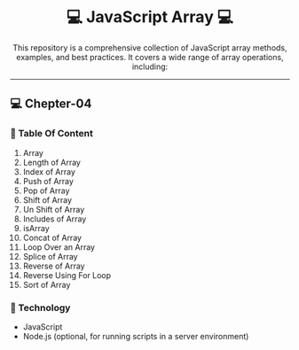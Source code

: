 <h1 align="center" style="font-weight: bold;">💻 JavaScript Array 💻</h1>


<p align="center">This repository is a comprehensive collection of JavaScript array methods, examples, and best practices. It covers a wide range of array operations, including:</p>
<hr>

 <p align="center" style="font-weight: bold;"> <h2>💻 Chepter-04 </h3> </p> 

 
 <p align="center">
<h3>📱 Table Of Content</h3>
</p> 

<ol>
    <li>Array</li>
    <li>Length of Array</li>
    <li>Index of Array</li>
    <li>Push of Array</li>
    <li>Pop of Array</li>
    <li>Shift of Array</li>
    <li>Un Shift of Array</li>
    <li>Includes of Array</li>
    <li>isArray</li>
    <li>Concat of Array</li>
    <li>Loop Over an Array</li>
    <li>Splice of Array</li>
    <li>Reverse of Array</li>
    <li>Reverse Using For Loop</li>
    <li>Sort of Array</li>
</ol>


<h3>📱 Technology</h3>
<ul>
    <li>JavaScript</li>
    <li>Node.js (optional, for running scripts in a server environment)</li>
</ul>

